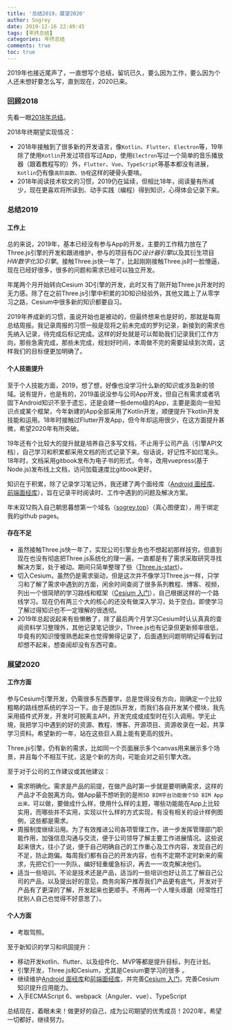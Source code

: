 ```yaml
---
title: '总结2019，展望2020'
author: Sogrey
date: 2019-12-16 22:49:45
tags: [年终总结]
categories: 年终总结
comments: true
toc: true
---
```


2019年也接近尾声了，一直想写个总结，留坑已久，要么因为工作，要么因为个人还未想好要怎么写，直到现在，2020已来。

### 回顾2018

先看一眼[2018年总结](/article/再见2018，你好2019/)。

2018年终期望实现情况：

- 2018年接触到了很多新的开发语言，像`Kotlin`、`Flutter`、`Electron`等，19年除了使用`Kotlin`开发过项目写过App，使用`Electron`写过一个简单的音乐播放器（跟着教程写的）外，`Flutter`、`Vue`、`TypeScript`等基本都没有进展，`Kotlin`仍有像`高阶函数`、`协程`这样的硬骨头要啃。
- 2018年阅读技术软文的习惯，2019仍在延续，但相比18年，阅读量有所减少，现在更喜欢将所读到、动手实践（编程）得到知识，心得体会记录下来。

### 总结2019

#### 工作上

总的来说，2019年，基本已经没有参与App的开发，主要的工作精力放在了Three.js引擎的开发和跟进维护，参与的项目有*DC设计器引擎*以及其衍生项目*HW数字化3D引擎*。接触Three.js快一年了，比起刚刚接触Three.js时一脸懵逼，现在已经好很多，很多的问题和需求已经可以独立开发。

年尾两个月开始转向Cesium 3D引擎的开发，此时又有了刚开始Three.js开发时的无力感。除了在之前Three.js引擎中积累的3D知识经验外，其他又踏上了从零学习之路，Cesium中很多新的知识都要自习。

2019年养成新的习惯，虽说开始也是被动的，但最终想来也是好的，那就是每周总结周报。我记录周报的习惯一般是现将之前未完成的罗列记录，新接到的需求也先纳入记录，待完成后标记完成。这样的好处就是可以帮助我们记录我们工作方向，那些急需完成，那些未完成，规划好时间，本周做不完的需要延续到次周，这样我们的目标便更加明确了。

#### 个人技能提升

至于个人技能方面，2019，想了想，好像也没学习什么新的知识或涉及新的领域。说有提升，也是有的，2019虽说没参与公司App开发，但自己有需求或者巩固下Android知识不至于遗忘，还是会建一些demo级的App，主要是面向一些知识点或某个框架，今年新建的App全部采用了Kotlin开发，顺便提升下kotlin开发技能和运用。18年时接触过Flutter开发App，但今年却运用很少，在这方面提升甚微，希望2020年有所突破。

19年还有个比较大的提升就是培养自己多写文档，不止用于公司产品（引擎API文档），自己学习和积累都采用文档的形式记录下来。俗话说，好记性不如烂笔头。18年时，文档采用gitbook发布为电子书的形式，今年，改用vuepress(基于Node.js)发布线上文档，访问加载速度比gitbook更好。

知识在于积累，除了记录学习笔记外，我还建了两个面经库（[Android 面经库](https://sogrey.top/Android_QA/)、 [前端面经库](https://sogrey.top/Web-QA/)），旨在记录平时阅读时、工作中遇到的问题及解决方案。

年末双12购入自己朝思暮想第一个域名（[sogrey.top](sogrey.top)）（真心图便宜），用于绑定我的github pages。

#### 存在不足

 - 虽然接触Three.js快一年了，实现公司引擎业务也不想起初那样技穷。但直到现在也没有彻底把Three.js系统化的理一遍，一直都是有了需求采取研究寻找解决方案，处于被动。期间只简单整理了些（[Three.js-start](https://sogrey.top/Three.js-start/)）。
 - 切入Cesium，虽然仍是需求驱动，但是这次并不像学习Three.js一样，只学习和了解了需求中遇到的方面，闲余时间查阅了很多系列教程、博客、视频，列出一个很简陋的学习路线和框架（[Cesium 入门](https://sogrey.top/Cesium-start/)），自己根据这样的一个路线学习。现在仍有两三个大的核心的还没有做深入学习，处于空白。即使学习了解过得知识也不一定理解的很透彻。
 - 2019年总起说起来有些懒散了，除了最后两个月学习Cesium时认认真真的查阅资料学习整理外，其他记录笔记很少，Three.js也有记录但更新频率很低，毕竟有的知识慢慢熟悉起来也觉得懒得记录了，后面遇到问题明明记得看到过却想不起来，想查阅却没有东西可查。

### 展望2020

#### 工作方面

参与Cesium引擎开发，仍需很多东西要学，总是觉得没有方向，刚确定一个比较粗略的路线想系统的学习一下。由于是团队开发，而我们各自开发某个模块，我先采用插件式开发，开发时可脱离主API，开发完成或成型时在引入调用。学无止境，我把学习中遇到的好的资源、教程、博客、开源项目、资源收录在一起，共享学习资料。希望新的一年，站在这些巨人肩上能有更高的拔升。

Three.js引擎，仍有新的需求，比如同一个页面展示多个canvas用来展示多个场景，并且每个不相互干扰，这是个新的方向，可能会对之前引擎大改。

至于对于公司的工作建议或其他建议：

- 需求明确化。需求是产品的前提，在做产品时第一步就是要明确需求，这样的产品才不会脱离方向。做App最不想听到的是`照5D BIM平台功能做个5D BIM App出来。`可以做，要做成什么样，使用什么样的主题，哪些功能能在App上比较实用，而哪些并不实用，实现以什么样的方式实现，有没有相关的设计样例图例，这些都是需求。
- 周报制度继续沿用。为了有效推进公司各项管理工作，进一步发挥管理部门职能作用，加强信息沟通与交流，便于公司领导了解主要工作进展情况。这些说起来很大，往小了说，便于自己明确自己的工作重心及工作内容，发现自己的不足，防止跑偏。每周我们都有自己的开发内容，也有不定期不定时新来的需求，先把它们一一列队，编好轻重缓急标识，再去一一攻克解决他们。
- 适当一些培训。不论是技术还是产品，适当的一些培训也好让员工了解自己公司的产品，以及提出好的意见，商务向客户推荐我们产品更有底气，开发对于产品有了更深的了解，开发起来也更顺手。不用再一个人埋头琢磨（经常性打扰别人自己也觉得不好意思了）。

#### 个人方面

- 考取驾照。

至于新知识的学习和巩固提升：

- 移动开发kotlin、flutter、以及组件化、MVP等都是提升目标，列在计划。
- 引擎开发，Three.js和Cesium，尤其是Cesium要学习的很多 。
- 继续维护[Android 面经库](https://sogrey.top/Android_QA/)和[前端面经库](https://sogrey.top/Web-QA/)，并完善[Cesium 入门](https://sogrey.top/Cesium-start/)，完善Cesium知识提升应用能力。
- 入手ECMAScript 6、webpack（Anguler、vue）、TypeScript

总结现在，着眼未来！做更好的自己，成为公司期望的优秀成员！2020年，希望一切都好，继续努力。





